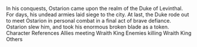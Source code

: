In his conquests, Ostarion came upon the realm of the Duke of Levinthal. For days, his undead armies laid siege to the city. At last, the Duke rode out to meet Ostarion in personal combat in a final act of brave defiance. Ostarion slew him, and took his enormous broken blade as a token.
Character References
Allies meeting Wraith King
Enemies killing Wraith King
Others
